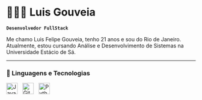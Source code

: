 # 👩🏻‍💻 Luis Gouveia

**`Desenvolvedor FullStack`**

Me chamo Luis Felipe Gouveia, tenho 21 anos e sou do Rio de Janeiro. Atualmente, estou cursando Análise e Desenvolvimento de Sistemas na Universidade Estácio de Sá. 


---

### 🤖 Linguagens e Tecnologias
<img align="left" 
alt="Java" 
width="30px" 
style="padding-right:10px;" 
src="https://cdn.jsdelivr.net/gh/devicons/devicon/icons/java/java-original.svg"
/>
<img 
    align="left" 
    alt="Git" 
    title="Git"
    width="30px" 
    style="padding-right: 10px;" 
    src="https://cdn.jsdelivr.net/gh/devicons/devicon@latest/icons/git/git-original.svg" 
/>
<img 
    align="left" 
    alt="Python" 
    title="Python"
    width="30px" 
    style="padding-right: 10px;" 
    src="https://cdn.jsdelivr.net/gh/devicons/devicon@latest/icons/python/python-original.svg" 
/>

<br/>
<br/>


